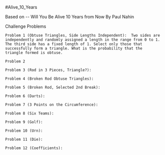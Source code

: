 #Alive_10_Years

Based on -- Will You Be Alive 10 Years from Now By Paul Nahin

Challenge Problems

    Problem 1 (Obtuse Triangles, Side Lengths Independent):  Two sides are independently and randomly assigned a length in the range from 0 to 1. The third side has a fixed length of 1. Select only those that successfully form a triangle. What is the probability that the triangle formed is obtuse.
    
    Problem 2 
    
    Problem 3 (Rod in 3 Pieces, Triangle?): 
    
    Problem 4 (Broken Rod Obtuse Triangles): 
    
    Problem 5 (Broken Rod, Selected 2nd Break): 
    
    Problem 6 (Darts):
    
    Problem 7 (3 Points on the Circumference):
    
    Problem 8 (Six Teams):
    
    Problem 9 (Golf):
    
    Problem 10 (Urn):
    
    Problem 11 (Die):
    
    Problem 12 (Coefficients):
    